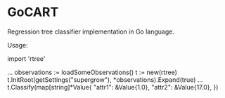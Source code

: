 # GoCART
Regression tree classifier implementation in Go language.

Usage:

import 'rtree'

...
observations := loadSomeObservations()
t := new(rtree)
t.InitRoot(getSettings("supergrow"), *observations).Expand(true)
...
t.Classify(map[string]*Value{ 
	"attr1": &Value{1.0},
	"attr2": &Value{17.0},
})